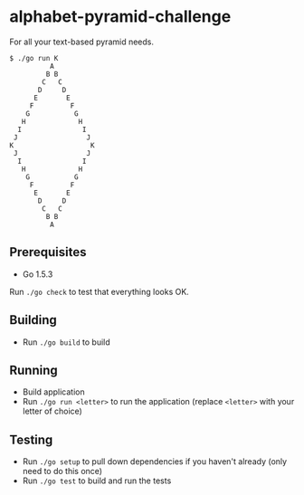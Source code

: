 # alphabet-pyramid-challenge

For all your text-based pyramid needs.

    $ ./go run K
              A
             B B
            C   C
           D     D
          E       E
         F         F
        G           G
       H             H
      I               I
     J                 J
    K                   K
     J                 J
      I               I
       H             H
        G           G
         F         F
          E       E
           D     D
            C   C
             B B
              A

## Prerequisites

* Go 1.5.3

Run `./go check` to test that everything looks OK.

## Building

* Run `./go build` to build

## Running

* Build application
* Run `./go run <letter>` to run the application (replace `<letter>` with your letter of choice)

## Testing

* Run `./go setup` to pull down dependencies if you haven't already (only need to do this once)
* Run `./go test` to build and run the tests
